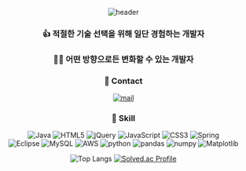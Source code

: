 
<div align="center">

![header](https://capsule-render.vercel.app/api?type=waving&height=300&color=gradient&text=Dev%20Itzell.&animation=fadeIn)

###  
### 👍 적절한 기술 선택을 위해 일단 경험하는 개발자
### 🏃‍♂️ 어떤 방향으로든 변화할 수 있는 개발자
   
   
### 📧 Contact  

[![mail](https://img.shields.io/badge/en3873@gmail.com-EA4335?style=flat-square&logo=GMail&logoColor=white)](mailto:en3873@gmail.com)

### 💪 Skill

![Java](https://img.shields.io/badge/java-%23ED8B00.svg?style=for-the-badge&logo=java&logoColor=white)
![HTML5](https://img.shields.io/badge/html5-%23E34F26.svg?style=for-the-badge&logo=html5&logoColor=white)
![jQuery](https://img.shields.io/badge/jquery-%230769AD.svg?style=for-the-badge&logo=jquery&logoColor=white)
![JavaScript](https://img.shields.io/badge/javascript-%23323330.svg?style=for-the-badge&logo=javascript&logoColor=%23F7DF1E)
![CSS3](https://img.shields.io/badge/css3-%231572B6.svg?style=for-the-badge&logo=css3&logoColor=white)
![Spring](https://img.shields.io/badge/spring-%236DB33F.svg?style=for-the-badge&logo=spring&logoColor=white)  
![Eclipse](https://img.shields.io/badge/Eclipse-FE7A16.svg?style=for-the-badge&logo=Eclipse&logoColor=white)
![MySQL](https://img.shields.io/badge/mysql-%2300f.svg?style=for-the-badge&logo=mysql&logoColor=white)
![AWS](https://img.shields.io/badge/AWS-%23FF9900.svg?style=for-the-badge&logo=amazon-aws&logoColor=white)
![python](https://img.shields.io/badge/python-3670A0?style=for-the-badge&logo=python&logoColor=ffdd54)
![pandas](https://img.shields.io/badge/pandas-150458.svg?style=for-the-badge&logo=pandas&logoColor=white)
![numpy](https://img.shields.io/badge/numpy-4d77cf.svg?style=for-the-badge&logo=numpy&logoColor=white)
![Matplotlib](https://img.shields.io/badge/Matplotlib-11557c.svg?style=for-the-badge&logo=Matplotlib&logoColor=white)
  
  ![Top Langs](https://github-readme-stats.vercel.app/api/top-langs/?username=itzelic-code&layout=compact)
  [![Solved.ac Profile](http://mazassumnida.wtf/api/generate_badge?boj=itzelic_01)](https://solved.ac/itzelic_01)
</div>
